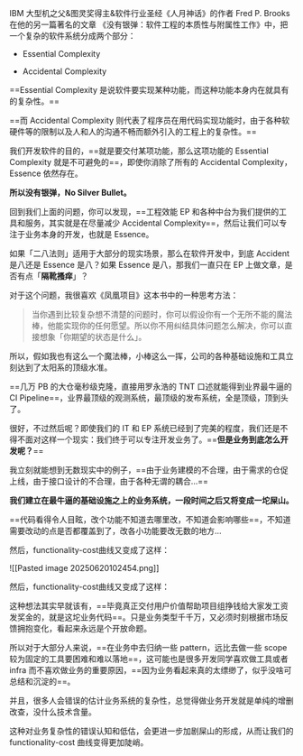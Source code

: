 
IBM 大型机之父&图灵奖得主&软件行业圣经《人月神话》的作者 Fred P. Brooks 在他的另一篇著名的文章 《没有银弹：软件工程的本质性与附属性工作》中，把一个复杂的软件系统分成两个部分：

- Essential Complexity
    
- Accidental Complexity
    

==Essential Complexity 是说软件要实现某种功能，而这种功能本身内在就具有的复杂性。==

==而 Accidental Complexity 则代表了程序员在用代码实现功能时，由于各种软硬件等的限制以及人和人的沟通不畅而额外引入的工程上的复杂性。==

我们开发软件的目的，==就是要交付某项功能，那么这项功能的 Essential Complexity 就是不可避免的==，即使你消除了所有的 Accidental Complexity，Essence 依然存在。

**所以没有银弹，No Silver Bullet。**

回到我们上面的问题，你可以发现，==工程效能 EP 和各种中台为我们提供的工具和服务，其实就是在尽量减少 Accidental Complexity==，然后让我们可以专注于业务本身的开发，也就是 Essence。

如果「二八法则」适用于大部分的现实场景，那么在软件开发中，到底 Accident 是八还是 Essence 是八？如果 Essence 是八，那我们一直只在 EP 上做文章，是否有点「**隔靴搔痒**」？

对于这个问题，我很喜欢《凤凰项目》这本书中的一种思考方法：

> 当你遇到比较复杂想不清楚的问题时，你可以假设你有一个无所不能的魔法棒，他能实现你的任何愿望。所以你不用纠结具体问题怎么解决，你可以直接想象「你期望的状态是什么」。

所以，假如我也有这么一个魔法棒，小棒这么一挥，公司的各种基础设施和工具立刻达到了太阳系的顶级水准。

==几万 PB 的大仓毫秒级克隆，直接用罗永浩的 TNT 口述就能得到业界最牛逼的 CI Pipeline==，业界最顶级的观测系统，最顶级的发布系统，全是顶级，顶到头了。

很好，不过然后呢？即使我们的 IT 和 EP 系统已经到了完美的程度，我们还是不得不面对这样一个现实：我们终于可以专注开发业务了。==**但是业务到底怎么开发呢？**==

我立刻就能想到无数现实中的例子，==由于业务建模的不合理，由于需求的仓促上线，由于接口设计的不合理，由于各种无谓的耦合...==

**我们建立在最牛逼的基础设施之上的业务系统，一段时间之后又将变成一坨屎山。**

==代码看得令人目眩，改个功能不知道去哪里改，不知道会影响哪些==，不知道需要改动的点是否都覆盖到了，改各小功能要改无数的地方...

然后，functionality-cost曲线又变成了这样：

![[Pasted image 20250620102454.png]]

然后，functionality-cost曲线又变成了这样：

这种想法其实早就该有，==毕竟真正交付用户价值帮助项目组挣钱给大家发工资发奖金的，就是这坨业务代码==。只是业务类型千千万，又必须时刻根据市场反馈拥抱变化，看起来永远是个开放命题。

所以对于大部分人来说，==在业务中去归纳一些 pattern，远比去做一些 scope 较为固定的工具要困难和难以落地==，这可能也是很多开发同学喜欢做工具或者 infra 而不喜欢做业务的重要原因，==因为业务看起来真的太缥缈了，似乎没啥可总结和沉淀的==。

并且，很多人会错误的估计业务系统的复杂性，总觉得做业务开发就是单纯的增删改查，没什么技术含量。

这种对业务复杂性的错误认知和低估，会更进一步加剧屎山的形成，从而让我们的 functionality-cost 曲线变得更加陡峭。



